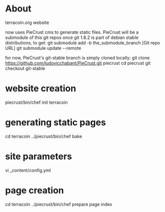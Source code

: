 # About #
terracoin.org website

now uses PieCrust cms to generate static files.
PieCrust will be a submodule of this git repos once git 1.8.2 is part of debian stable distributions, to get:
git submodule add -b the_submodule_branch [Git repo URL]
git submodule update --remote

for now, PieCrust's git-stable branch is simply cloned locally:
 git clone https://github.com/ludovicchabant/PieCrust.git piecrust
 cd piecrust
 git checkout git-stable


# website creation #

piecrust/bin/chef init terracoin


# generating static pages #

cd terracoin
../piecrust/bin/chef bake


# site parameters #

vi _content/config.yml


# page creation #

cd terracoin
../piecrust/bin/chef prepare page index

